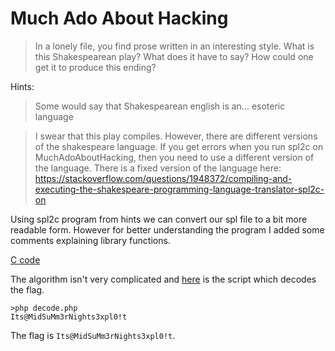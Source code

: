 # Much Ado About Hacking

> In a lonely file, you find prose written in an interesting style. What is this Shakespearean play? What does it have to say? How could one get it to produce this ending?

Hints:

> Some would say that Shakespearean english is an... esoteric language

> I swear that this play compiles. However, there are different versions of the shakespeare language. If you get errors when you run spl2c on MuchAdoAboutHacking, then you need to use a different version of the language. There is a fixed version of the language here: https://stackoverflow.com/questions/1948372/compiling-and-executing-the-shakespeare-programming-language-translator-spl2c-on

Using spl2c program from hints we can convert our spl file to a bit more readable form.
However for better understanding the program I added some comments explaining library functions.

[C code](src.c)

The algorithm isn't very complicated and [here](decode.php) is the script which decodes the flag.

```
>php decode.php
Its@MidSuMm3rNights3xpl0!t
```


The flag is `Its@MidSuMm3rNights3xpl0!t`.